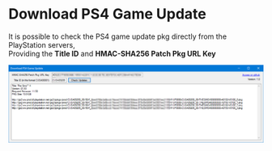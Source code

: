 # Download PS4 Game Update

It is possible to check the PS4 game update pkg directly from the PlayStation servers,<br>
Providing the **Title ID** and **HMAC-SHA256 Patch Pkg URL Key**

  <img width="900" alt="portfolio_view" src="https://raw.githubusercontent.com/DanielSvoboda/download_ps4_game_update/main/Print.png">